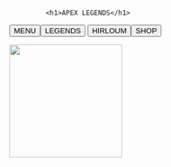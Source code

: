 <!DOCTYPE html>
             <h1>APEX LEGENDS</h1>
<em><button> MENU </button><button> LEGENDS </button>
<button> HIRLOUM </button><button> SHOP </button>
<body></body></em>
<img src="https://images.app.goo.gl/KvWxMhQXkMMWVzQ16" width="200"height="200">
